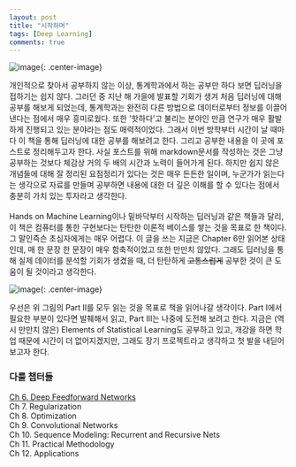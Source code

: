 ```yaml
---
layout: post
title: "시작하며"
tags: [Deep Learning]
comments: true
---
```

![image](https://user-images.githubusercontent.com/45325895/51320034-fd1b6a80-1aa1-11e9-8424-d8c75dc13d5a.png){: .center-image}
  
개인적으로 찾아서 공부하지 않는 이상, 통계학과에서 하는 공부만 하다 보면 딥러닝을 접하기는 쉽지 않다. 그러던 중 지난 해 가을에 발표할 기회가 생겨 처음 딥러닝에 대해 공부를 해보게 되었는데, 통계학과는 완전히 다른 방법으로 데이터로부터 정보를 이끌어낸다는 점에서 매우 흥미로웠다. 또한 '핫하다'고 불리는 분야인 만큼 연구가 매우 활발하게 진행되고 있는 분야라는 점도 매력적이었다. 그래서 이번 방학부터 시간이 날 때마다 이 책을 통해 딥러닝에 대한 공부를 해보려고 한다. 그리고 공부한 내용을 이 곳에 포스트로 정리해두고자 한다. 사실 포스트를 위해 markdown문서를 작성하는 것은 그냥 공부하는 것보다 체감상 거의 두 배의 시간과 노력이 들어가게 된다. 하지만 쉽지 않은 개념들에 대해 잘 정리된 요점정리가 있다는 것은 매우 든든한 일이며, 누군가가 읽는다는 생각으로 자료를 만들며 공부하면 내용에 대한 더 깊은 이해를 할 수 있다는 점에서 충분히 가치 있는 투자라고 생각한다.  
<br>
Hands on Machine Learning이나 밑바닥부터 시작하는 딥러닝과 같은 책들과 달리, 이 책은 컴퓨터를 통한 구현보다는 탄탄한 이론적 베이스를 쌓는 것을 목표로 한 책이다. 그 말인즉슨 초심자에게는 매우 어렵다. 이 글을 쓰는 지금은 Chapter 6만 읽어본 상태인데, 매 한 문장 한 문장이 매우 함축적이었고 또한 만만치 않았다. 그래도 딥러닝을 통해 실제 데이터를 분석할 기회가 생겼을 때, 더 탄탄하게 ~~고통스럽게~~ 공부한 것이 큰 도움이 될 것이라고 생각한다. 

![image](https://user-images.githubusercontent.com/45325895/51365280-d2252b00-1b22-11e9-9d6b-4bc3a5653510.png){: .center-image}

우선은 위 그림의 Part II를 모두 읽는 것을 목표로 책을 읽어나갈 생각이다. Part I에서 필요한 부분이 있다면 발췌해서 읽고, Part III는 나중에 도전해 보려고 한다. 지금은 (역시 만만치 않은) Elements of Statistical Learning도 공부하고 있고, 개강을 하면 학업 때문에 시간이 더 없어지겠지만, 그래도 장기 프로젝트라고 생각하고 첫 발을 내딛어보고자 한다.  

### 다룰 챕터들

[Ch 6. Deep Feedforward Networks](https://lee-jaejoon.github.io/deep-6/)  
Ch 7. Regularization  
Ch 8. Optimization  
Ch 9. Convolutional Networks  
Ch 10. Sequence Modeling: Recurrent and Recursive Nets  
Ch 11. Practical Methodology  
Ch 12. Applications  
